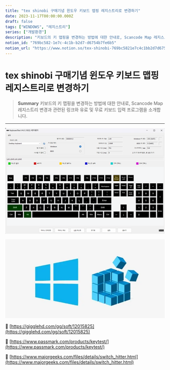 ```yaml
---
title: "tex shinobi 구매기념 윈도우 키보드 맵핑 레지스트리로 변경하기"
date: 2023-11-17T00:00:00.000Z
draft: false
tags: ["WINDOWS", "레지스트리"]
series: ["개발환경"]
description: "키보드의 키 맵핑을 변경하는 방법에 대한 안내로, Scancode Map 레지스트리 변경과 관련된 링크와 유료 및 무료 키보드 입력 프로그램을 소개합니다."
notion_id: "769bc582-1e7c-4c1b-b2d7-d6754b7fe6b5"
notion_url: "https://www.notion.so/tex-shinobi-769bc5821e7c4c1bb2d7d6754b7fe6b5"
---
```


# tex shinobi 구매기념 윈도우 키보드 맵핑 레지스트리로 변경하기

> **Summary**
> 키보드의 키 맵핑을 변경하는 방법에 대한 안내로, Scancode Map 레지스트리 변경과 관련된 링크와 유료 및 무료 키보드 입력 프로그램을 소개합니다.

---

![Image](image_515e738b75c9.png)

![Image](image_1e30df49c8b1.png)


🔗 [https://gigglehd.com/gg/soft/12015825](https://gigglehd.com/gg/soft/12015825)

🔗 [https://www.passmark.com/products/keytest/](https://www.passmark.com/products/keytest/)

🔗 [https://www.majorgeeks.com/files/details/switch_hitter.html](https://www.majorgeeks.com/files/details/switch_hitter.html)

